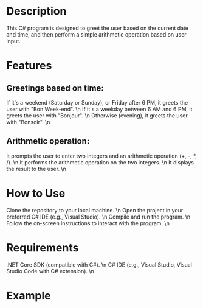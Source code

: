 # Description
This C# program is designed to greet the user based on the current date and time, and then perform a simple arithmetic operation based on user input.

# Features
## Greetings based on time:

If it's a weekend (Saturday or Sunday), or Friday after 6 PM, it greets the user with "Bon Week-end". \n
If it's a weekday between 6 AM and 6 PM, it greets the user with "Bonjour". \n
Otherwise (evening), it greets the user with "Bonsoir". \n

## Arithmetic operation:

It prompts the user to enter two integers and an arithmetic operation (+, -, *, /). \n
It performs the arithmetic operation on the two integers. \n
It displays the result to the user. \n
# How to Use
Clone the repository to your local machine. \n
Open the project in your preferred C# IDE (e.g., Visual Studio). \n
Compile and run the program. \n
Follow the on-screen instructions to interact with the program. \n
# Requirements
.NET Core SDK (compatible with C#). \n
C# IDE (e.g., Visual Studio, Visual Studio Code with C# extension). \n

# Example 


